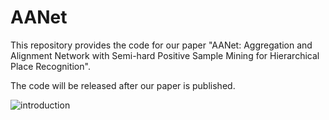 # AANet
This repository provides the code for our paper "AANet: Aggregation and Alignment Network with Semi-hard Positive Sample Mining for Hierarchical Place Recognition".

The code will be released after our paper is published.

![introduction](images/intro.png)
